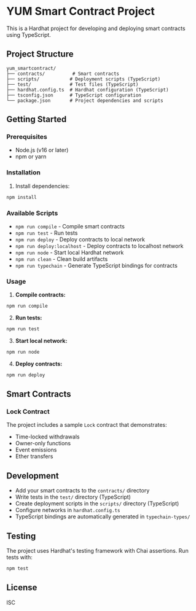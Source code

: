 # YUM Smart Contract Project

This is a Hardhat project for developing and deploying smart contracts using TypeScript.

## Project Structure

```
yum_smartcontract/
├── contracts/          # Smart contracts
├── scripts/           # Deployment scripts (TypeScript)
├── test/              # Test files (TypeScript)
├── hardhat.config.ts  # Hardhat configuration (TypeScript)
├── tsconfig.json      # TypeScript configuration
└── package.json       # Project dependencies and scripts
```

## Getting Started

### Prerequisites

- Node.js (v16 or later)
- npm or yarn

### Installation

1. Install dependencies:
```bash
npm install
```

### Available Scripts

- `npm run compile` - Compile smart contracts
- `npm run test` - Run tests
- `npm run deploy` - Deploy contracts to local network
- `npm run deploy:localhost` - Deploy contracts to localhost network
- `npm run node` - Start local Hardhat network
- `npm run clean` - Clean build artifacts
- `npm run typechain` - Generate TypeScript bindings for contracts

### Usage

1. **Compile contracts:**
```bash
npm run compile
```

2. **Run tests:**
```bash
npm run test
```

3. **Start local network:**
```bash
npm run node
```

4. **Deploy contracts:**
```bash
npm run deploy
```

## Smart Contracts

### Lock Contract

The project includes a sample `Lock` contract that demonstrates:
- Time-locked withdrawals
- Owner-only functions
- Event emissions
- Ether transfers

## Development

- Add your smart contracts to the `contracts/` directory
- Write tests in the `test/` directory (TypeScript)
- Create deployment scripts in the `scripts/` directory (TypeScript)
- Configure networks in `hardhat.config.ts`
- TypeScript bindings are automatically generated in `typechain-types/`

## Testing

The project uses Hardhat's testing framework with Chai assertions. Run tests with:

```bash
npm test
```

## License

ISC
